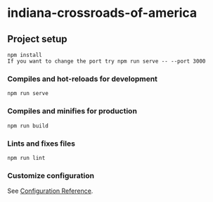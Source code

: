 # indiana-crossroads-of-america

## Project setup

```
npm install
If you want to change the port try npm run serve -- --port 3000
```

### Compiles and hot-reloads for development

```
npm run serve
```

### Compiles and minifies for production

```
npm run build
```

### Lints and fixes files

```
npm run lint
```

### Customize configuration

See [Configuration Reference](https://cli.vuejs.org/config/).
